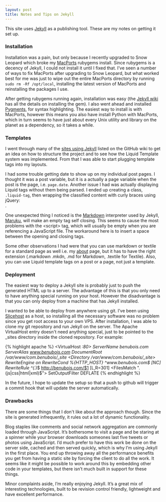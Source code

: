 ```yaml
---
layout: post
title: Notes and Tips on Jekyll
---
```


This site uses [Jekyll][jk] as a publishing tool. These are my notes on getting it set up.

[jk]: http://jekyllrb.com/

### Installation

Installation was a pain, but only because I recently upgraded to Snow Leopard which broke my [MacPorts][mp] rubygems install. Since rubygems is a decency of Jekyll, I could not install it until I fixed that. I’ve seen a number of ways to fix MacPorts after upgrading to Snow Leopard, but what worked best for me was just to wipe out the entire MacPorts directory by running `sudo rm -Rf /opt/local`, installing the latest version of MacPorts and reinstalling the packages I use. 

[mp]: http://www.macports.org/

After getting rubygems running again, installation was easy (the [Jekyll wiki][jw] has all the details on installing the gem). I also went ahead and installed [Pygments][py], for syntax highlighting. The easiest way to install is with MacPorts, however this means you also have install Python with MacPorts, which in turn seems to have just about every Unix utility and library on the planet as a dependency, so it takes a while.  

[jw]: http://wiki.github.com/mojombo/jekyll/install
[py]: http://pygments.org/

### Templates

I went through many of the [sites using Jekyll][ie] listed on the GitHub wiki to get an idea on how to structure the project and to see how the Liquid Template system was implemented. From that I was able to start plugging template tags into my layouts. 

I had some trouble getting date to show up on my individual post pages. I thought it was a post variable, but it is a actually a page variable when the post is the page, i.e. <code class="liquid-tag">page.date</code>. Another issue I had was actually displaying Liquid tags without them being parsed. I ended up creating a class, `.liquid-tag`, then wrapping the classified content with curly braces using jQuery: <code id="liquid-ie"> </code>. 

One unexpected thing I noticed is the [Markdown][md] interpreter used by Jekyll, [Maruku][ma], will make an empty tag self closing. This seems to cause the most problems with the &lt;script&gt; tag, which will usually be empty when you are referencing a JavaScript file. The workaround here is to insert a space between the opening and closing tags.

[md]: http://daringfireball.net/projects/markdown/
[ma]: http://maruku.rubyforge.org/

Some other observations I had were that you can use markdown or textile for a standard page as well i.e. my [about][about] page, but it has to have the right extension (.markdown .mkdn, .md for Markdown, .textile for Textile). Also, you can use Liquid template tags on a post or a page, not just a template. 

[ie]: http://wiki.github.com/mojombo/jekyll/sites
[about]: /about.html

### Deployment

The easiest way to deploy a Jekyll site is probably just to push the generated HTML up to a server. The advantage of this is that you only need to have anything special running on your host. However the disadvantage is that you can only deploy from a machine that has Jekyll installed. 

I wanted to be able to deploy from anywhere using git. I’ve been using [Slicehost][sh] as a host, so installing all the necessary software was no problem since you get root access to your own VPS. After installation, I was able to clone my git repository and run Jekyll on the server.  The Apache VirtualHost entry doesn't need anything special, just to be pointed to the \_sites directory inside the cloned repository. For example: 

[sh]: http://slicehost.com

{% highlight apache %}
<VirtualHost *:80>
    ServerName benubois.com
    ServerAlias www.benubois.com
    DocumentRoot /var/www/com.benubois/_site
    <Directory /var/www/com.benubois/_site>
        RewriteEngine on
        RewriteCond %{HTTP_HOST} ^www\.benubois\.com$ [NC]
        RewriteRule ^(.*)$ http://benubois.com/$1 [L,R=301]
    </Directory>
    <FilesMatch "\.(js|css|html|xml)$">
        SetOutputFilter DEFLATE
    </FilesMatch>
</VirtualHost>
{% endhighlight %}

In the future, I hope to update the setup so that a push to github will trigger a commit hook that will update the server automatically.

### Drawbacks

There are some things that I don't like about the approach though. Since the site is generated infrequently, it rules out a lot of dynamic functionality. 

Blog staples like comments and social network aggregation are commonly loaded through JavaScript. It’s bothersome to visit a page and be staring at a spinner while your browser downloads someones last five tweets or photos using JavaScript. I’d much prefer to have this work be done on the server side, cached and then served quickly, which is why I’m using Jekyll in the first place. You end up throwing away all the performance benefits you get from having a static site by forcing the client to do all the work. It seems like it might be possible to work around this by embedding other code in your templates, but there isn’t much built in support for these things.

Minor complaints aside, I’m really enjoying Jekyll. It’s a great mix of interesting technologies, built to be revision control friendly, lightweight and have excellent performance. 

